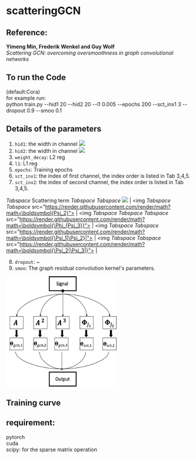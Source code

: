 # scatteringGCN

## Reference:
**Yimeng Min, Frederik Wenkel and Guy Wolf**\
*Scattering GCN: overcoming oversmoothness in graph convolutional networks*

## To run the Code
(default:Cora)\
for example run:\
python train.py --hid1 20 --hid2 20 --l1 0.005 --epochs 200 --sct_inx1 3 --dropout 0.9 --smoo 0.1

## Details of the parameters
1. `hid1`: the width in channel <img src="https://render.githubusercontent.com/render/math?math=\boldsymbol{\Phi_{J_1}}">
2. `hid2`: the width in channel <img src="https://render.githubusercontent.com/render/math?math=\boldsymbol{\Phi_{J_2}}">
3. `weight_decay`: L2 reg 
4. `l1`: L1 reg 
5. `epochs`: Training epochs
6. `sct_inx1`: the index of first channel, the index order is listed in Tab 3,4,5.
7. `sct_inx2`: the index of second channel, the index order is listed in Tab 3,4,5.

*Tabspace* Scattering term
*Tabspace* *Tabspace* <img src="https://render.githubusercontent.com/render/math?math=\boldsymbol{Psi_1}">     | <img *Tabspace* *Tabspace* src="https://render.githubusercontent.com/render/math?math=\boldsymbol{Psi_2}">  | <img *Tabspace* *Tabspace* *Tabspace* src="https://render.githubusercontent.com/render/math?math=\boldsymbol{\Phi_{Psi_3}}">  |  <img *Tabspace* *Tabspace* src="https://render.githubusercontent.com/render/math?math=\boldsymbol{\Psi_1|\Psi_2}|">  | <img *Tabspace* *Tabspace* src="https://render.githubusercontent.com/render/math?math=\boldsymbol{\Psi_2|\Psi_3|}">  |

8. `dropout`: ~
9. `smoo`: The graph residual convolution kernel's parameters.


<img src="Figures/Picture1.jpg" alt="Structure"  width="300" height="300">


## Training curve

## requirement:
pytorch\
cuda\
scipy: for the sparse matrix operation 


